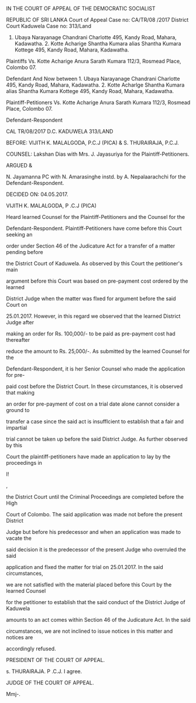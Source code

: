 IN THE COURT OF APPEAL OF THE DEMOCRATIC SOCIALIST

REPUBLIC OF SRI LANKA Court of Appeal Case no: CA/TR/08 /2017 District Court Kaduwela Case no: 313/Land

1. Ubaya Narayanage Chandrani Charlotte 495, Kandy Road, Mahara, Kadawatha. 2. Kotte Acharige Shantha Kumara alias Shantha Kumara Kottege 495, Kandy Road, Mahara, Kadawatha.

Plaintiffs Vs. Kotte Acharige Anura Sarath Kumara 112/3, Rosmead Place, Colombo 07.

Defendant And Now between 1. Ubaya Narayanage Chandrani Charlotte 495, Kandy Road, Mahara, Kadawatha. 2. Kotte Acharlge Shantha Kumara alias Shantha Kumara Kottege 495, Kandy Road, Mahara, Kadawatha.

Plaintiff-Petitioners Vs. Kotte Acharige Anura Sarath Kumara 112/3, Rosmead Place, Colombo 07.

Defendant-Respondent

CAL TR/08/2017 D.C. KADUWELA 313/LAND

BEFORE: VIJITH K. MALALGODA, P.C.J (PICA) & S. THURAIRAJA, P.C.J.

COUNSEL: Lakshan Dias with Mrs. J. Jayasuriya for the Plaintiff-Petitioners.

ARGUED &

N. Jayamanna PC with N. Amarasinghe instd. by A. Nepalaarachchi for the Defendant-Respondent.

DECIDED ON: 04.05.2017.

VIJITH K. MALALGODA, P .C.J (PICA)

Heard learned Counsel for the Plaintiff-Petitioners and the Counsel for the

Defendant-Respondent. Plaintiff-Petitioners have come before this Court seeking an

order under Section 46 of the Judicature Act for a transfer of a matter pending before

the District Court of Kaduwela. As observed by this Court the petitioner's main

argument before this Court was based on pre-payment cost ordered by the learned

District Judge when the matter was fIxed for argument before the said Court on

25.01.2017. However, in this regard we observed that the learned District Judge after

making an order for Rs. 100,000/- to be paid as pre-payment cost had thereafter

reduce the amount to Rs. 25,000/-. As submitted by the learned Counsel for the

Defendant-Respondent, it is her Senior Counsel who made the application for pre-

paid cost before the District Court. In these circumstances, it is observed that making

an order for pre-payment of cost on a trial date alone cannot consider a ground to

transfer a case since the said act is insuffIcient to establish that a fair and impartial

trial cannot be taken up before the said District Judge. As further observed by this

Court the plaintiff-petitioners have made an application to lay by the proceedings in

I!

,

the District Court until the Criminal Proceedings are completed before the High

Court of Colombo. The said application was made not before the present District

Judge but before his predecessor and when an application was made to vacate the

said decision it is the predecessor of the present Judge who overruled the said

application and fIxed the matter for trial on 25.01.2017. In the said circumstances,

we are not satisfIed with the material placed before this Court by the learned Counsel

for the petitioner to establish that the said conduct of the District Judge of Kaduwela

amounts to an act comes within Section 46 of the Judicature Act. In the said

circumstances, we are not inclined to issue notices in this matter and notices are

accordingly refused.

PRESIDENT OF THE COURT OF APPEAL.

s. THURAIRAJA. P .C.J. I agree.

JUDGE OF THE COURT OF APPEAL.

Mmj-.